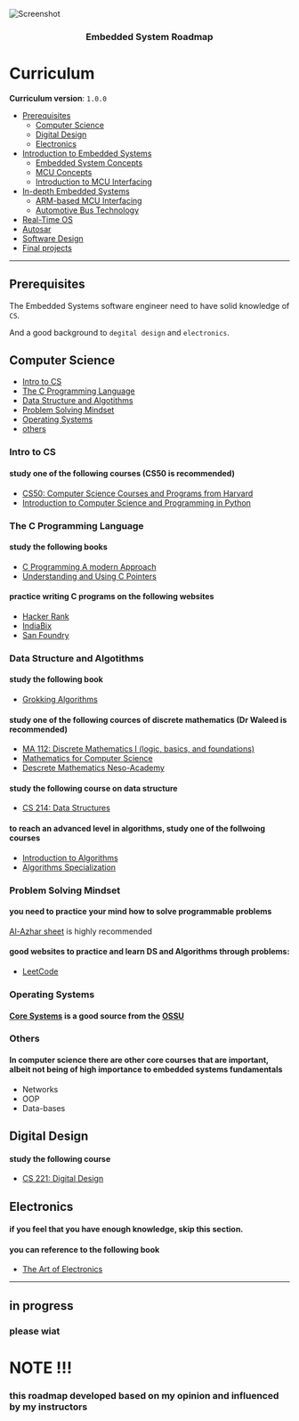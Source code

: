 ![Screenshot](5a40809b4b9f178f884dd81d799f2388.jpg)

<h3 align="center">Embedded System Roadmap</h3>
<p align="center">
</p>

# Curriculum

**Curriculum version**: `1.0.0`

- [Prerequisites](#prerequisites)
  - [Computer Science](#computer-science)
  - [Digital Design](#digital-design)
  - [Electronics](#electronics)
- [Introduction to Embedded Systems](#in-progress)
  - [Embedded System Concepts](#in-progress)
  - [MCU Concepts](#in-progress)
  - [Introduction to MCU Interfacing](#in-progress)
- [In-depth Embedded Systems](#in-progress)
  - [ARM-based MCU Interfacing](#in-progress)
  - [Automotive Bus Technology](#in-progress)
- [Real-Time OS](#in-progress)
- [Autosar](#in-progress)
- [Software Design](#in-progress)
- [Final projects](#in-progress)

---

## Prerequisites
The Embedded Systems software engineer need to have solid knowledge of `CS`.

And a good background to `degital design` and `electronics`.

## Computer Science
- [Intro to CS](#intro-to-cs)
- [The C Programming Language](#the-c-programming-language)
- [Data Structure and Algotithms](#data-structure-and-algotithms)
- [Problem Solving Mindset](#problem-solving-mindset)
- [Operating Systems](#operating-systems)
- [others](#others)

### Intro to CS
#### study one of the following courses (CS50 is recommended)
- [CS50: Computer Science Courses and Programs from Harvard](https://www.edx.org/cs50)
- [Introduction to Computer Science and Programming in Python](https://ocw.mit.edu/courses/6-0001-introduction-to-computer-science-and-programming-in-python-fall-2016/)

### The C Programming Language
#### study the following books
- [C Programming A modern Approach](https://www.amazon.com/C-Programming-Modern-Approach-2nd/dp/0393979504)
- [Understanding and Using C Pointers](https://www.amazon.com/Understanding-Using-Pointers-Techniques-Management/dp/1449344186)

#### practice writing C programs on the following websites
- [Hacker Rank](https://www.hackerrank.com/)
- [IndiaBix](https://www.indiabix.com/)
- [San Foundry](https://www.sanfoundry.com/)

### Data Structure and Algotithms
#### study the following book
- [Grokking Algorithms](https://www.amazon.com/Grokking-Algorithms-illustrated-programmers-curious/dp/1617292230)

#### study one of the following cources of discrete mathematics (Dr Waleed is recommended)
- [MA 112: Discrete Mathematics I (logic, basics, and foundations)](https://github.com/DrWaleedAYousef/Teaching/tree/master/DiscreteMathematics)
- [Mathematics for Computer Science](https://ocw.mit.edu/courses/6-042j-mathematics-for-computer-science-fall-2010/)
- [Descrete Mathematics Neso-Academy](https://www.youtube.com/watch?v=p2b2Vb-cYCs&list=PLBlnK6fEyqRhqJPDXcvYlLfXPh37L89g3)

#### study the following course on data structure
- [CS 214: Data Structures](https://github.com/DrWaleedAYousef/Teaching/tree/master/DataStructures)

#### to reach an advanced level in algorithms, study one of the follwoing courses
- [Introduction to Algorithms](https://ocw.mit.edu/courses/6-006-introduction-to-algorithms-spring-2020/) 
- [Algorithms Specialization](https://www.coursera.org/specializations/algorithms?page=9)


### Problem Solving Mindset
#### you need to practice your mind how to solve programmable problems
[Al-Azhar sheet](https://sites.google.com/view/azharicpc/) is highly recommended

#### good websites to practice and learn DS and Algorithms through problems:
- [LeetCode](https://interview.leetcode.com/interview/?gclid=CjwKCAjwvNaYBhA3EiwACgndggVHD-TZV0xhKDm30cLEFvO-hVww5R5XobFp5Pe4b8m87O153xU22hoCHQQQAvD_BwE) 

### Operating Systems
#### [Core Systems](https://github.com/ossu/computer-science/blob/master/README.md#core-systems) is a good source from the [OSSU](https://github.com/ossu)

### Others
#### In computer science there are other core courses that are important, albeit not being of high importance to embedded systems fundamentals
- Networks
- OOP
- Data-bases


## Digital Design
#### study the following course
- [CS 221: Digital Design](https://github.com/DrWaleedAYousef/Teaching/tree/master/DigitalDesign)

## Electronics
#### if you feel that you have enough knowledge, skip this section.
#### you can reference to the following book
- [The Art of Electronics](https://www.amazon.com/Art-Electronics-Paul-Horowitz/dp/0521809266)

---

## in progress
### please wiat

# NOTE !!!
### this roadmap developed based on my opinion and influenced by my instructors
